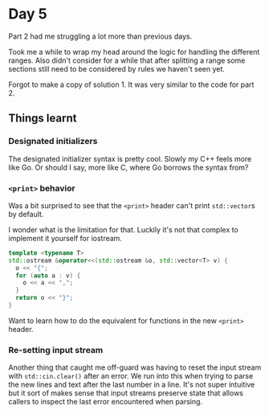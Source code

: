 # Day 5

Part 2 had me struggling a lot more than previous days.

Took me a while to wrap my head around the logic for handling the different ranges. Also didn't
consider for a while that after splitting a range some sections still need to be considered by
rules we haven't seen yet.

Forgot to make a copy of solution 1. It was very similar to the code for part 2.

## Things learnt

### Designated initializers
The designated initializer syntax is pretty cool. Slowly my C++ feels more like Go. Or should I say,
more like C, where Go borrows the syntax from?

### `<print>` behavior
Was a bit surprised to see that the `<print>` header can't print `std::vector`s by default.

I wonder what is the limitation for that. Luckily it's not that complex to implement it yourself
for iostream.
```C++
template <typename T>
std::ostream &operator<<(std::ostream &o, std::vector<T> v) {
  o << "{";
  for (auto a : v) {
    o << a << ",";
  }
  return o << "}";
}
```
Want to learn how to do the equivalent for functions in the new `<print>` header.


### Re-setting input stream
Another thing that caught me off-guard was having to reset the input stream with `std::cin.clear()`
after an error. We run into this when trying to parse the new lines and text after the last
number in a line. It's not super intuitive but it sort of makes sense that input streams preserve state
that allows callers to inspect the last error encountered when parsing.
